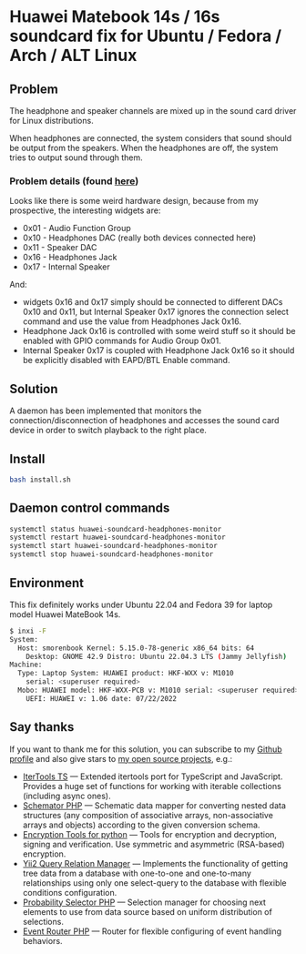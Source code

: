# Huawei Matebook 14s / 16s soundcard fix for Ubuntu / Fedora / Arch / ALT Linux

## Problem

The headphone and speaker channels are mixed up in the sound card driver for Linux distributions.

When headphones are connected, the system considers that sound should be output from the speakers. When the headphones are off, the system tries to output sound through them.

### Problem details (found [here](https://github.com/thesofproject/linux/issues/3350#issuecomment-1301070327))

Looks like there is some weird hardware design, because from my prospective, the interesting widgets are:
* 0x01 - Audio Function Group
* 0x10 - Headphones DAC (really both devices connected here)
* 0x11 - Speaker DAC
* 0x16 - Headphones Jack
* 0x17 - Internal Speaker

And:

* widgets 0x16 and 0x17 simply should be connected to different DACs 0x10 and 0x11, but Internal Speaker 0x17 ignores the connection select command and use the value from Headphones Jack 0x16.
* Headphone Jack 0x16 is controlled with some weird stuff so it should be enabled with GPIO commands for Audio Group 0x01.
* Internal Speaker 0x17 is coupled with Headphone Jack 0x16 so it should be explicitly disabled with EAPD/BTL Enable command.

## Solution

A daemon has been implemented that monitors the connection/disconnection of headphones and accesses the sound card device in order to switch playback to the right place.

## Install

```bash
bash install.sh
```

## Daemon control commands
```bash
systemctl status huawei-soundcard-headphones-monitor
systemctl restart huawei-soundcard-headphones-monitor
systemctl start huawei-soundcard-headphones-monitor
systemctl stop huawei-soundcard-headphones-monitor
```

## Environment

This fix definitely works under Ubuntu 22.04 and Fedora 39 for laptop model Huawei MateBook 14s.

```bash
$ inxi -F
System:
  Host: smorenbook Kernel: 5.15.0-78-generic x86_64 bits: 64
    Desktop: GNOME 42.9 Distro: Ubuntu 22.04.3 LTS (Jammy Jellyfish)
Machine:
  Type: Laptop System: HUAWEI product: HKF-WXX v: M1010
    serial: <superuser required>
  Mobo: HUAWEI model: HKF-WXX-PCB v: M1010 serial: <superuser required>
    UEFI: HUAWEI v: 1.06 date: 07/22/2022
```

## Say thanks

If you want to thank me for this solution, you can subscribe to my [Github profile](https://github.com/Smoren) and also give stars to [my open source projects](https://github.com/Smoren?tab=repositories&q=&type=public&language=&sort=stargazers), e.g.:
* [IterTools TS](https://github.com/Smoren/itertools-ts) — Extended itertools port for TypeScript and JavaScript. Provides a huge set of functions for working with iterable collections (including async ones).
* [Schemator PHP](https://github.com/Smoren/schemator-php) — Schematic data mapper for converting nested data structures (any composition of associative arrays, non-associative arrays and objects) according to the given conversion schema.
* [Encryption Tools for python](https://github.com/Smoren/encryptiontools-pypi) — Tools for encryption and decryption, signing and verification. Use symmetric and asymmetric (RSA-based) encryption.
* [Yii2 Query Relation Manager](https://github.com/Smoren/yii2-query-relation-manager) — Implements the functionality of getting tree data from a database with one-to-one and one-to-many relationships using only one select-query to the database with flexible conditions configuration.
* [Probability Selector PHP](https://github.com/Smoren/probability-selector-php) — Selection manager for choosing next elements to use from data source based on uniform distribution of selections.
* [Event Router PHP](https://github.com/Smoren/event-router-php) — Router for flexible configuring of event handling behaviors.
